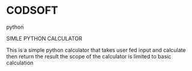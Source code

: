 # CODSOFT
python


SIMLE PYTHON CALCULATOR


This is a simple python calculator that takes user fed input and calculate then return the result
the scope of the calculator is limited to basic calculation
